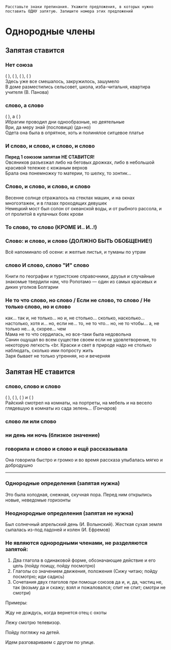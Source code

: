 ```
Расставьте знаки препинания. Укажите предложения, в которых нужно поставить ОДНУ запятую. Запишите номера этих предложений
```

# Однородные члены
## Запятая ставится
### Нет союза
( ), ( ), ( ), ( )
<br>
Здесь уже все смешалось, закружилось, зашумело
<br>
В доме разместились сельсовет, школа, изба-читальня, квартира учителя (В. Панова)
### слово, а слово
( ), а ( )
<br>
Ибрагим проводил дни однообразные, но деятельные
<br>
Ври, да меру знай (пословица) (да=но)
<br>
Одета она была в опрятное, хоть и полинялое ситцевое платье
<br>
### И слово, и слово, и слово, и слово
**Перед 1 союзом запятая НЕ СТАВИТСЯ!**
<br>
Овсяников разъезжал либо на беговых дрожках, либо в небольшой красивой тележке с кожаным верхов
<br>
Брала она понемножку то материи, то шелку, то зонтик…
### Слово, и слово, и слово, и слово
Весенне солнце отражалось на стеклах машин, и на окнах многоэтажек, и в глазах проходящих девушек
<br>
Немецкий мост был солон от океанской воды, и от рыбного рассола, и от пролитой в кулачных боях крови
### То слово, то слово (КРОМЕ И.. И..!)
### Слово: и слово, и слово (ДОЛЖНО БЫТЬ ОБОБЩЕНИЕ!)
Всё напоминало об осени: и желтые листья, и туманы по утрам
### слово И слово, слово "И" слово
Книги по географии и туристские справочники, друзья и случайные знакомые твердили нам, что Ропотамо — один из самых красивых и диких уголков Болгарии
### Не то что слово, но слово / Если не слово, то слово / Не только слово, но и слово
как… так и, не только… но и, не столько… сколько, насколько… настолько, хотя и… но, если не… то, не то что… но, не то чтобы… а, не только не… а, скорее… чем
<br>
Мама не то что сердилась, но все-таки была недовольна
<br>
Санин ощущал во всем существе своем если не удовлетворение, то некоторую легкость
<br.
Краски и свет в природе надо не столько наблюдать, сколько ими попросту жить
<br>
Заря бывает не только утренняя, но и вечерняя

## Запятая НЕ ставится
### слово, слово и слово
( ), ( ), ( ) и ( )
<br>
Райский смотрел на комнаты, на портреты, на мебель и на весело глядевшую в комнаты из сада зелень… (Гончаров)
### слово ли или слово
### ни день ни ночь (близкое значение)
### говорила и слово и слово и ещё рассказывала
Она говорила быстро и громко и во время рассказа улыбалась мягко и добродушно

---

### Однородные определения (запятая нужна)
Это была холодная, снежная, скучная пора. Перед ним открылись новые, неведомые горизонты
###  Неоднородные определения (запятая не нужна)
Был солнечный апрельский день (И. Волынский). Жесткая сухая земля сыпалась из-под ладоней и колен (И. Ефремов)

### Не являются однородными членами, не разделяются запятой:
1. Два глагола в одинаковой форме, обозначающие действие и его цель (пойду поищу, пойду посмотрю) 
2. Глаголы со значением движения, положения (Сижу читаю; пойду посмотрю; иди садись)
3. Сочетания двух глаголов при помощи союзов да и, и, да, частиц не, так (возьму да и скажу; взял и пожаловался; спит не спит; смотри не смотри)

Примеры:

Жду не дождусь, когда вернется отец с охоты

Лежу смотрю телевизор. 

Пойду погляжу на детей. 

Идем разговариваем с другом по улице.
